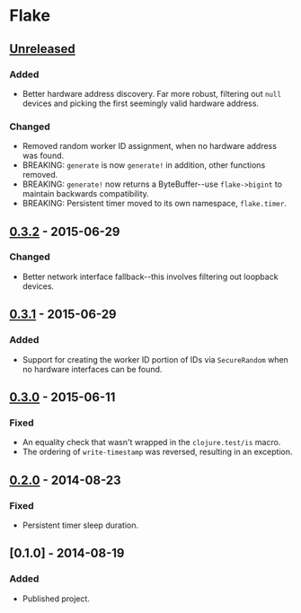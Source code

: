 # Flake

## [Unreleased]
### Added
- Better hardware address discovery. Far more robust, filtering out `null`
devices and picking the first seemingly valid hardware address.

### Changed
- Removed random worker ID assignment, when no hardware address was found.
- BREAKING: `generate` is now `generate!` in addition, other functions removed.
- BREAKING: `generate!` now returns a ByteBuffer--use `flake->bigint` to
    maintain backwards compatibility.
- BREAKING: Persistent timer moved to its own namespace, `flake.timer`.

## [0.3.2] - 2015-06-29
### Changed
- Better network interface fallback--this involves filtering out loopback
devices.

## [0.3.1] - 2015-06-29
### Added
- Support for creating the worker ID portion of IDs via `SecureRandom` when
no hardware interfaces can be found.

## [0.3.0] - 2015-06-11
### Fixed
- An equality check that wasn't wrapped in the `clojure.test/is` macro.
- The ordering of `write-timestamp` was reversed, resulting in an exception.

## [0.2.0] - 2014-08-23
### Fixed
- Persistent timer sleep duration.

## [0.1.0] - 2014-08-19
### Added
- Published project.

[Unreleased]: https://github.com/maxcountryman/flake/compare/0.3.2...HEAD
[0.3.2]: https://github.com/maxcountryman/flake/compare/0.3.1...0.3.2
[0.3.1]: https://github.com/maxcountryman/flake/compare/0.3.0...0.3.1
[0.3.0]: https://github.com/maxcountryman/flake/compare/0.2.0...0.3.0
[0.2.0]: https://github.com/maxcountryman/flake/compare/0.1.0...0.2.0
